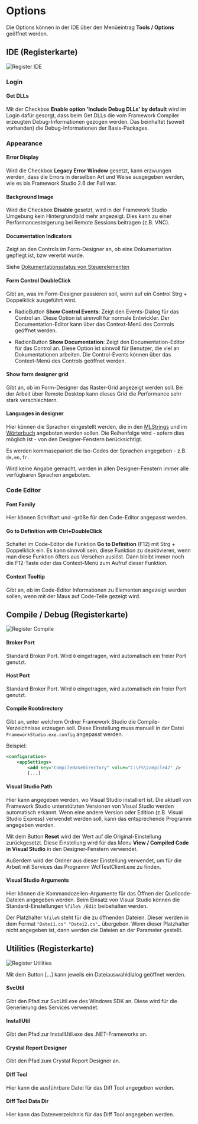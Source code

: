 # Options

Die Options können in der IDE über den Menüeintrag **Tools / Options** geöffnet werden.

## IDE (Registerkarte)

![Register IDE](media/options-ide.png)

### Login

#### Get DLLs

Mit der Checkbox **Enable option 'Include Debug DLLs' by default** wird im Login dafür gesorgt, dass beim Get DLLs die vom Framework Compiler erzeugten Debug-Informationen gezogen werden. Das beinhaltet (soweit vorhanden) die Debug-Informationen der Basis-Packages.

### Appearance

#### Error Display

Wird die Checkbox **Legacy Error Window** gesetzt, kann erzwungen werden, dass die Errors in derselben Art und Weise ausgegeben werden, wie es bis Framework Studio 2.6 der Fall war.

#### Background Image

Wird die Checkbox **Disable** gesetzt, wird in der Framework Studio Umgebung kein Hintergrundbild mehr angezeigt. Dies kann zu einer Performancesteigerung bei Remote Sessions beitragen (z.B. VNC).

#### Documentation Indicators

Zeigt an den Controls im Form-Designer an, ob eine Dokumentation gepflegt ist, bzw vererbt wurde.

Siehe [Dokumentationsstatus von Steuerelementen](../documentation/indicators.md)

#### Form Control DoubleClick

Gibt an, was im Form-Designer passieren soll, wenn auf ein Control Strg + Doppelklick ausgeführt wird.

* RadioButton **Show Control Events**: Zeigt den Events-Dialog für das Control an. Diese Option ist sinnvoll für normale Entwickler. Der Documentation-Editor kann über das Context-Menü des Controls geöffnet werden.

* RadionButton **Show Documentation**: Zeigt den Documentation-Editor für das Control an. Diese Option ist sinnvoll für Benutzer, die viel an Dokumentationen arbeiten. Die Control-Events können über das Context-Menü des Controls geöffnet werden.

#### Show form designer grid

Gibt an, ob im Form-Designer das Raster-Grid angezeigt werden soll. Bei der Arbeit über Remote Desktop kann dieses Grid die Performance sehr stark verschlechtern.

#### Languages in designer

Hier können die Sprachen eingestellt werden, die in den [MLStrings](../mlkey/mlstring.md) und im [Wörterbuch](../mlkey/woerterbuch.md) angeboten werden sollen. Die Reihenfolge wird - sofern dies möglich ist - von den Designer-Fenstern berücksichtigt.

Es werden kommasepariert die Iso-Codes der Sprachen angegeben - z.B. `de,en,fr`.

Wird keine Angabe gemacht, werden in allen Designer-Fenstern immer alle verfügbaren Sprachen angeboten.

### Code Editor

#### Font Family

Hier können Schriftart und -größe für den Code-Editor angepasst werden.

#### Go to Definition with Ctrl+DoubleClick

Schaltet im Code-Editor die Funktion **Go to Definition** (F12) mit Strg + Doppelklick ein. Es kann sinnvoll sein, diese Funktion zu deaktivieren, wenn man diese Funktion öfters aus Versehen auslöst. Dann bleibt immer noch die F12-Taste oder das Context-Menü zum Aufruf dieser Funktion.

#### Context Tooltip

Gibt an, ob im Code-Editor Informationen zu Elementen angezeigt werden sollen, wenn mit der Maus auf Code-Teile gezeigt wird.

## Compile / Debug (Registerkarte)

![Register Compile](media/options-compile.png)

#### Broker Port

Standard Broker Port. Wird `0` eingetragen, wird automatisch ein freier Port genutzt.

#### Host Port

Standard Broker Port. Wird `0` eingetragen, wird automatisch ein freier Port genutzt.

#### Compile Rootdirectory

Gibt an, unter welchem Ordner Framework Studio die Compile-Verzeichnisse erzeugen soll. Diese Einstellung muss manuell in der Datei `FrameworkStudio.exe.config` angepasst werden.

Beispiel:

```xml
<configuration>
    <appSettings>
        <add key="CompileBaseDirectory" value="C:\FS\Compile42" />
        [...]
```

#### Visual Studio Path

Hier kann angegeben werden, wo Visual Studio installiert ist. Die aktuell von Framework Studio unterstützten Versionen von Visual Studio werden automatisch erkannt. Wenn eine andere Version oder Edition (z.B. Visual Studio Express) verwendet werden soll, kann das entsprechende Programm angegeben werden.

Mit dem Button **Reset** wird der Wert auf die Original-Einstellung zurückgesetzt. Diese Einstellung wird für das Menu **View /  Compiled Code in Visual Studio** in den Designer-Fenstern verwendet.

Außerdem wird der Ordner aus dieser Einstellung verwendet, um für die Arbeit mit Services das Programm WcfTestClient.exe zu finden.

#### Visual Studio Arguments

Hier können die Kommandozeilen-Argumente für das Öffnen der Quellcode-Dateien angegeben werden. Beim Einsatz von Visual Studio können die Standard-Einstellungen `%file% /Edit` beibehalten werden.

Der Platzhalter `%file%` steht für die zu öffnenden Dateien. Dieser werden in dem Format `"Datei1.cs" "Datei2.cs"…` übergeben. Wenn dieser Platzhalter nicht angegeben ist, dann werden die Dateien an der Parameter gestellt.

## Utilities (Registerkarte)

![Register Utilities](media/options-utilities.png)

Mit dem Button [...]  kann jeweils ein Dateiauswahldialog geöffnet werden.

#### SvcUtil

Gibt den Pfad zur SvcUtil.exe des Windows SDK an. Diese wird für die Generierung des Services verwendet.

#### InstallUtil

Gibt den Pfad zur InstallUtil.exe des .NET-Frameworks an.

#### Crystal Report Designer

Gibt den Pfad zum Crystal Report Designer an.

#### Diff Tool

Hier kann die ausführbare Datei für das Diff Tool angegeben werden.

#### Diff Tool Data Dir

Hier kann das Datenverzeichnis für das Diff Tool angegeben werden.
